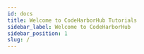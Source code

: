 ```yaml
---
id: docs
title: Welcome to CodeHarborHub Tutorials
sidebar_label: Welcome to CodeHarborHub
sidebar_position: 1
slug: /
---
```


<Head> 
    <script async src="https://pagead2.googlesyndication.com/pagead/js/adsbygoogle.js?client=ca-pub-5832817025080991"
     crossorigin="anonymous" />
</Head>

Welcome to the CodeHarborHub documentation! This documentation is intended to help you get started with CodeHarborHub and to provide you with a comprehensive guide to the features and functionality of the platform. This is a place to learn about technology, programming, web development, data science, and more.

## What is CodeHarborHub?

CodeHarborHub is a platform for managing and sharing code and data. It is designed to help researchers, developers, and data scientists collaborate on projects, share code and data, and manage their work in a secure and efficient manner.

It also helps to begginers to learn about technology, programming, web development, data structures, algorithms, and more.

## Who is CodeHarborHub for?

CodeHarborHub is designed for anyone who needs to manage and share code and data. This includes researchers, developers, data scientists, and anyone else who needs to collaborate on projects, share code and data, and manage their work in a secure and efficient manner. CodeHarborHub is particularly well-suited for teams that need to work together on code and data projects, as it provides a range of features for collaboration and project management.

## What can I do with CodeHarborHub?

CodeHarborHub provides a range of features for learning, teaching, and collaborating on code and data projects. Some of the key features of CodeHarborHub include:

- **Web Development**: CodeHarborHub provides a range of tutorials and resources for learning web development, including HTML, CSS, JavaScript, React, and more.
- **Data Science**: CodeHarborHub provides a range of tutorials and resources for learning data science, including Python, R, and more.
- **Collaboration**: CodeHarborHub provides a range of features for collaborating on code and data projects, including version control, issue tracking, git & github, and more.
- **Learning**: CodeHarborHub provides a range of tutorials and resources for learning technology, programming, web development, data science, and more.

## Getting Started

To get started with CodeHarborHub, you can follow the tutorials and resources in this documentation. You can also explore the platform and try out the features for yourself. If you have any questions or need help, you can reach out to the CodeHarborHub community for support.

<script async src="https://pagead2.googlesyndication.com/pagead/js/adsbygoogle.js?client=ca-pub-5832817025080991"
     crossorigin="anonymous"></script>